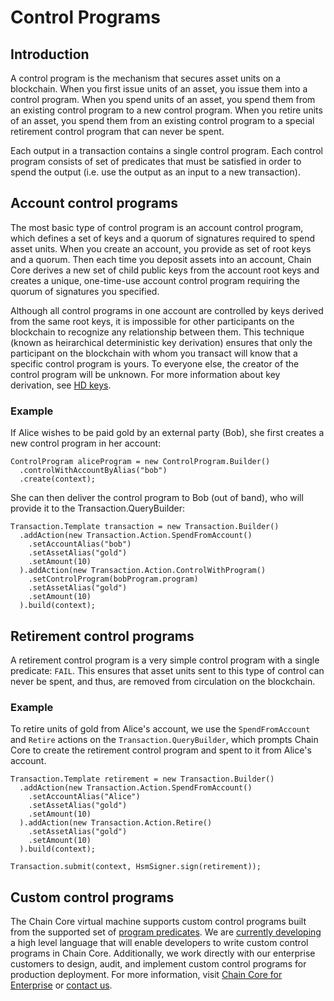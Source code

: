 # Control Programs

## Introduction
A control program is the mechanism that secures asset units on a blockchain. When you first issue units of an asset, you issue them into a control program. When you spend units of an asset, you spend them from an existing control program to a new control program. When you retire units of an asset, you spend them from an existing control program to a special retirement control program that can never be spent.

Each output in a transaction contains a single control program. Each control program consists of set of predicates that must be satisfied in order to spend the output (i.e. use the output as an input to a new transaction).

## Account control programs

The most basic type of control program is an account control program, which defines a set of keys and a quorum of signatures required to spend asset units. When you create an account, you provide as set of root keys and a quorum. Then each time you deposit assets into an account, Chain Core derives a new set of child public keys from the account root keys and creates a unique, one-time-use account control program requiring the quorum of signatures you specified.

Although all control programs in one account are controlled by keys derived from the same root keys, it is impossible for other participants on the blockchain to recognize any relationship between them. This technique (known as heirarchical deterministic key derivation) ensures that only the participant on the blockchain with whom you transact will know that a specific control program is yours. To everyone else, the creator of the control program will be unknown. For more information about key derivation, see [HD keys](#).

### Example
If Alice wishes to be paid gold by an external party (Bob), she first creates a new control program in her account:
```
ControlProgram aliceProgram = new ControlProgram.Builder()
  .controlWithAccountByAlias("bob")
  .create(context);
```

She can then deliver the control program to Bob (out of band), who will provide it to the Transaction.QueryBuilder:

```
Transaction.Template transaction = new Transaction.Builder()
  .addAction(new Transaction.Action.SpendFromAccount()
    .setAccountAlias("bob")
    .setAssetAlias("gold")
    .setAmount(10)
  ).addAction(new Transaction.Action.ControlWithProgram()
    .setControlProgram(bobProgram.program)
    .setAssetAlias("gold")
    .setAmount(10)
  ).build(context);
```

## Retirement control programs
A retirement control program is a very simple control program with a single predicate: `FAIL`. This ensures that asset units sent to this type of control can never be spent, and thus, are removed from circulation on the blockchain.

### Example
To retire units of gold from Alice's account, we use the `SpendFromAccount` and `Retire` actions on the `Transaction.QueryBuilder`, which prompts Chain Core to create the retirement control program and spent to it from Alice's account.

```
Transaction.Template retirement = new Transaction.Builder()
  .addAction(new Transaction.Action.SpendFromAccount()
    .setAccountAlias("Alice")
    .setAssetAlias("gold")
    .setAmount(10)
  ).addAction(new Transaction.Action.Retire()
    .setAssetAlias("gold")
    .setAmount(10)
  ).build(context);

Transaction.submit(context, HsmSigner.sign(retirement));
```

## Custom control programs

The Chain Core virtual machine supports custom control programs built from the supported set of [program predicates](#). We are [currently developing](../getting-started/product-roadmap.md) a high level language that will enable developers to write custom control programs in Chain Core. Additionally, we work directly with our enterprise customers to design, audit, and implement custom control programs for production deployment. For more information, visit [Chain Core for Enterprise](#) or [contact us](#).
